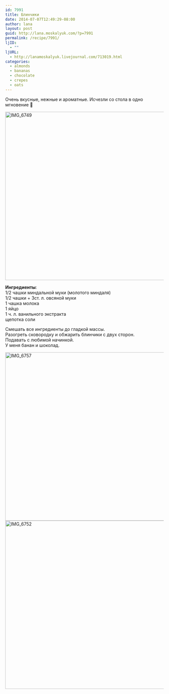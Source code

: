 ```yaml
---
id: 7991
title: Блинчики
date: 2014-07-07T12:49:29-08:00
author: lana
layout: post
guid: http://lana.moskalyuk.com/?p=7991
permalink: /recipe/7991/
ljID:
  - ""
ljURL:
  - http://lanamoskalyuk.livejournal.com/713019.html
categories:
  - almonds
  - bananas
  - chocolate
  - crepes
  - oats
---
```

Очень вкусные, нежные и ароматные. Исчезли со стола в одно мгновение 🙂

<img loading="lazy" src="https://farm6.staticflickr.com/5516/14596881084_0a4f8b601b_c.jpg" alt="IMG_6749" width="800" height="534" /> 

**Ингредиенты**:  
1/2 чашки миндальной муки (молотого миндаля)  
1/2 чашки + 3ст. л. овсяной муки  
1 чашка молока  
1 яйцо  
1 ч. л. ванильного экстракта  
щепотка соли

Смешать все ингредиенты до гладкой массы.  
Разогреть сковородку и обжарить блинчики с двух сторон.  
Подавать с любимой начинкой.  
У меня банан и шоколад.

<img loading="lazy" src="https://farm4.staticflickr.com/3898/14412185700_15dc39f160_c.jpg" alt="IMG_6757" width="800" height="534" /> 

<img loading="lazy" src="https://farm6.staticflickr.com/5582/14412243179_aaecf325cb_c.jpg" alt="IMG_6752" width="800" height="534" />